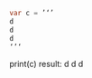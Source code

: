 ```dart
var c = ’‘’ 
d
d
d
‘’‘
```
print(c)
result:
d
d
d
<!--stackedit_data:
eyJoaXN0b3J5IjpbLTE3NzQ5NjM3MzddfQ==
-->